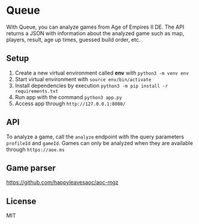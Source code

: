 # Queue
With Queue, you can analyze games from Age of Empires II DE. The API returns a JSON with information about the analyzed game such as map, players, result, age up times, guessed build order, etc.

## Setup
1. Create a new virtual environment called **env** with `python3 -m venv env`
2. Start virtual environment with `source env/bin/activate`
3. Install dependencies by execution `python3 -m pip install -r requirements.txt`
4. Run app with the command `python3 app.py`
5. Access app through `http://127.0.0.1:8080/`

## API
To analyze a game, call the `analyze` endpoint with the query parameters `profileId` and `gameId`.
Games can only be analyzed when they are available through `https://aoe.ms`

## Game parser
https://github.com/happyleavesaoc/aoc-mgz

## License
MIT